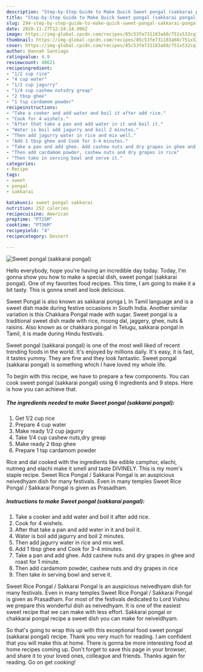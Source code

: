 ```yaml
---
description: "Step-by-Step Guide to Make Quick Sweet pongal (sakkarai pongal)"
title: "Step-by-Step Guide to Make Quick Sweet pongal (sakkarai pongal)"
slug: 294-step-by-step-guide-to-make-quick-sweet-pongal-sakkarai-pongal
date: 2020-11-27T12:24:14.996Z
image: https://img-global.cpcdn.com/recipes/85c53fe731183a60/751x532cq70/sweet-pongal-sakkarai-pongal-recipe-main-photo.jpg
thumbnail: https://img-global.cpcdn.com/recipes/85c53fe731183a60/751x532cq70/sweet-pongal-sakkarai-pongal-recipe-main-photo.jpg
cover: https://img-global.cpcdn.com/recipes/85c53fe731183a60/751x532cq70/sweet-pongal-sakkarai-pongal-recipe-main-photo.jpg
author: Hannah Santiago
ratingvalue: 4.9
reviewcount: 40621
recipeingredient:
- "1/2 cup rice"
- "4 cup water"
- "1/2 cup jagurry"
- "1/4 cup cashew nutsdry greap"
- "2 tbsp ghee"
- "1 tsp cardamom powder"
recipeinstructions:
- "Take a cooker and add water and boil it after add rice."
- "Cook for 4 wishels."
- "After that take a pan and add water in it and boil it."
- "Water is boil add jagurry and boil 2 minutes."
- "Then add jagurry water in rice and mix well."
- "Add 1 tbsp ghee and Cook for 3-4 minutes."
- "Take a pan and add ghee. Add cashew nuts and dry grapes in ghee and roast for 1 minute."
- "Then add cardamom powder, cashew nuts and dry grapes in rice"
- "Then take in serving bowl and serve it."
categories:
- Recipe
tags:
- sweet
- pongal
- sakkarai

katakunci: sweet pongal sakkarai 
nutrition: 252 calories
recipecuisine: American
preptime: "PT25M"
cooktime: "PT36M"
recipeyield: "4"
recipecategory: Dessert

---
```



![Sweet pongal (sakkarai pongal)](https://img-global.cpcdn.com/recipes/85c53fe731183a60/751x532cq70/sweet-pongal-sakkarai-pongal-recipe-main-photo.jpg)

Hello everybody, hope you're having an incredible day today. Today, I'm gonna show you how to make a special dish, sweet pongal (sakkarai pongal). One of my favorites food recipes. This time, I am going to make it a bit tasty. This is gonna smell and look delicious.

Sweet Pongal is also known as sakkarai ponga L In Tamil language and is a sweet dish made during festive occasions in South India. Another similar variation is this Chakkara Pongal made with sugar. Sweet pongal is a traditional sweet dish made with rice, moong dal, jaggery, ghee, nuts &amp; raisins. Also known as or chakkara pongal in Telugu, sakkarai pongal in Tamil, it is made during Hindu festivals.

Sweet pongal (sakkarai pongal) is one of the most well liked of recent trending foods in the world. It's enjoyed by millions daily. It's easy, it is fast, it tastes yummy. They are fine and they look fantastic. Sweet pongal (sakkarai pongal) is something which I have loved my whole life.


To begin with this recipe, we have to prepare a few components. You can cook sweet pongal (sakkarai pongal) using 6 ingredients and 9 steps. Here is how you can achieve that.

<!--inarticleads1-->

##### The ingredients needed to make Sweet pongal (sakkarai pongal):

1. Get 1/2 cup rice
1. Prepare 4 cup water
1. Make ready 1/2 cup jagurry
1. Take 1/4 cup cashew nuts,dry greap
1. Make ready 2 tbsp ghee
1. Prepare 1 tsp cardamom powder


Rice and dal cooked with the ingredients like edible camphor, elachi, nutmeg and elachi make it smell and taste DIVINELY. This is my mom&#39;s staple recipe. Sweet Rice Pongal / Sakkarai Pongal is an auspicious neivedhyam dish for many festivals. Even in many temples Sweet Rice Pongal / Sakkarai Pongal is given as Prasadham. 

<!--inarticleads2-->

##### Instructions to make Sweet pongal (sakkarai pongal):

1. Take a cooker and add water and boil it after add rice.
1. Cook for 4 wishels.
1. After that take a pan and add water in it and boil it.
1. Water is boil add jagurry and boil 2 minutes.
1. Then add jagurry water in rice and mix well.
1. Add 1 tbsp ghee and Cook for 3-4 minutes.
1. Take a pan and add ghee. Add cashew nuts and dry grapes in ghee and roast for 1 minute.
1. Then add cardamom powder, cashew nuts and dry grapes in rice
1. Then take in serving bowl and serve it.


Sweet Rice Pongal / Sakkarai Pongal is an auspicious neivedhyam dish for many festivals. Even in many temples Sweet Rice Pongal / Sakkarai Pongal is given as Prasadham. For most of the festivals dedicated to Lord Vishnu we prepare this wonderful dish as neivedhyam. It is one of the easiest sweet recipe that we can make with less effort. Sakkarai pongal or chakkarai pongal recipe a sweet dish you can make for neiveidhyam. 

So that's going to wrap this up with this exceptional food sweet pongal (sakkarai pongal) recipe. Thank you very much for reading. I am confident that you will make this at home. There is gonna be more interesting food at home recipes coming up. Don't forget to save this page in your browser, and share it to your loved ones, colleague and friends. Thanks again for reading. Go on get cooking!
